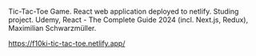 Tic-Tac-Toe Game.
React web application deployed to netlify. Studing project. Udemy, React - The Complete Guide 2024 (incl. Next.js, Redux), Maximilian Schwarzmüller.

https://f10ki-tic-tac-toe.netlify.app/


